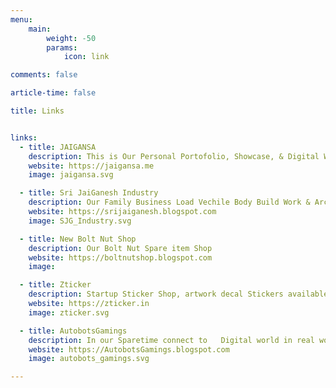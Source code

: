 ```yaml
---
menu:
    main:
        weight: -50
        params:
            icon: link

comments: false

article-time: false

title: Links


links:
  - title: JAIGANSA
    description: This is Our Personal Portofolio, Showcase, & Digital Worlds
    website: https://jaigansa.me
    image: jaigansa.svg

  - title: Sri JaiGanesh Industry
    description: Our Family Business Load Vechile Body Build Work & Arc Welding Works Real World Projects
    website: https://srijaiganesh.blogspot.com
    image: SJG_Industry.svg

  - title: New Bolt Nut Shop
    description: Our Bolt Nut Spare item Shop
    website: https://boltnutshop.blogspot.com
    image: 

  - title: Zticker
    description: Startup Sticker Shop, artwork decal Stickers available here.
    website: https://zticker.in
    image: zticker.svg

  - title: AutobotsGamings
    description: In our Sparetime connect to   Digital world in real world Friends & Family
    website: https://AutobotsGamings.blogspot.com
    image: autobots_gamings.svg

---
```

